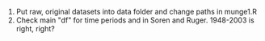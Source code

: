 1. Put raw, original datasets into data folder and change paths in munge1.R
2. Check main "df" for time periods and in Soren and Ruger. 1948-2003 is right, right?